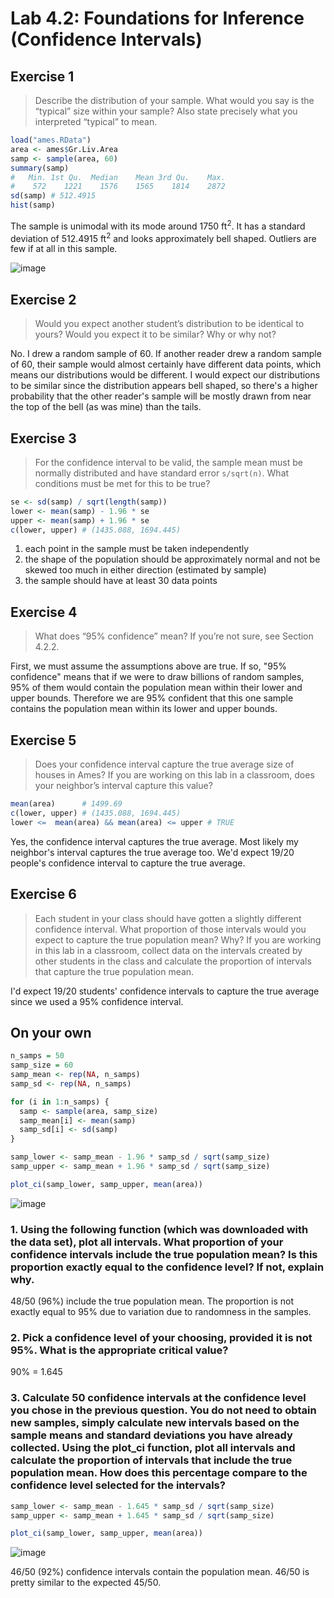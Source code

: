 # Lab 4.2: Foundations for Inference (Confidence Intervals)

## Exercise 1
> Describe the distribution of your sample. What would you say is the “typical” size within your sample? Also state precisely what you interpreted “typical” to mean.

```R
load("ames.RData")
area <- ames$Gr.Liv.Area
samp <- sample(area, 60)
summary(samp)
#   Min. 1st Qu.  Median    Mean 3rd Qu.    Max.
#    572    1221    1576    1565    1814    2872
sd(samp) # 512.4915
hist(samp)
```

The sample is unimodal with its mode around 1750 ft<sup>2</sup>. It has a standard deviation of 512.4915 ft<sup>2</sup> and looks approximately bell shaped. Outliers are few if at all in this sample.

![image](https://cloud.githubusercontent.com/assets/4649127/18516123/a4383526-7a4c-11e6-9d63-015cbecaf3d9.png)

## Exercise 2
> Would you expect another student’s distribution to be identical to yours? Would you expect it to be similar? Why or why not?

No. I drew a random sample of 60. If another reader drew a random sample of 60, their sample would almost certainly have different data points, which means our distributions would be different. I would expect our distributions to be similar since the distribution appears bell shaped, so there's a higher probability that the other reader's sample will be mostly drawn from near the top of the bell (as was mine) than the tails.

## Exercise 3
> For the confidence interval to be valid, the sample mean must be normally distributed and have standard error `s/sqrt(n)`. What conditions must be met for this to be true?

```R
se <- sd(samp) / sqrt(length(samp))
lower <- mean(samp) - 1.96 * se
upper <- mean(samp) + 1.96 * se
c(lower, upper) # (1435.088, 1694.445)
```

1. each point in the sample must be taken independently
2. the shape of the population should be approximately normal and not be skewed too much in either direction (estimated by sample)
3. the sample should have at least 30 data points

## Exercise 4
> What does “95% confidence” mean? If you’re not sure, see Section 4.2.2.

First, we must assume the assumptions above are true. If so, "95% confidence" means that if we were to draw billions of random samples, 95% of them would contain the population mean within their lower and upper bounds. Therefore we are 95% confident that this one sample contains the population mean within its lower and upper bounds.

## Exercise 5
> Does your confidence interval capture the true average size of houses in Ames? If you are working on this lab in a classroom, does your neighbor’s interval capture this value?

```R
mean(area)      # 1499.69
c(lower, upper) # (1435.088, 1694.445)
lower <=  mean(area) && mean(area) <= upper # TRUE
```

Yes, the confidence interval captures the true average. Most likely my neighbor's interval captures the true average too. We'd expect 19/20 people's confidence interval to capture the true average.

## Exercise 6
> Each student in your class should have gotten a slightly different confidence interval. What proportion of those intervals would you expect to capture the true population mean? Why? If you are working in this lab in a classroom, collect data on the intervals created by other students in the class and calculate the proportion of intervals that capture the true population mean.

I'd expect 19/20 students' confidence intervals to capture the true average since we used a 95% confidence interval.

## On your own
```R
n_samps = 50
samp_size = 60
samp_mean <- rep(NA, n_samps)
samp_sd <- rep(NA, n_samps)

for (i in 1:n_samps) {
  samp <- sample(area, samp_size)
  samp_mean[i] <- mean(samp)
  samp_sd[i] <- sd(samp)
}

samp_lower <- samp_mean - 1.96 * samp_sd / sqrt(samp_size)
samp_upper <- samp_mean + 1.96 * samp_sd / sqrt(samp_size)

plot_ci(samp_lower, samp_upper, mean(area))
```

![image](https://cloud.githubusercontent.com/assets/4649127/18518173/c6c0f356-7a53-11e6-859f-923b6b82c3b7.png)

### 1. Using the following function (which was downloaded with the data set), plot all intervals. What proportion of your confidence intervals include the true population mean? Is this proportion exactly equal to the confidence level? If not, explain why.
48/50 (96%) include the true population mean. The proportion is not exactly equal to 95% due to variation due to randomness in the samples.

### 2. Pick a confidence level of your choosing, provided it is not 95%. What is the appropriate critical value?
90% = 1.645

### 3. Calculate 50 confidence intervals at the confidence level you chose in the previous question. You do not need to obtain new samples, simply calculate new intervals based on the sample means and standard deviations you have already collected. Using the plot_ci function, plot all intervals and calculate the proportion of intervals that include the true population mean. How does this percentage compare to the confidence level selected for the intervals?


```R
samp_lower <- samp_mean - 1.645 * samp_sd / sqrt(samp_size)
samp_upper <- samp_mean + 1.645 * samp_sd / sqrt(samp_size)

plot_ci(samp_lower, samp_upper, mean(area))
```

![image](https://cloud.githubusercontent.com/assets/4649127/18518332/69044f5a-7a54-11e6-93ca-8b3ba69a45ca.png)

46/50 (92%) confidence intervals contain the population mean. 46/50 is pretty similar to the expected 45/50.
